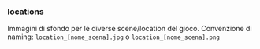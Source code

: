 ### locations

Immagini di sfondo per le diverse scene/location del gioco.
Convenzione di naming: `location_[nome_scena].jpg` o `location_[nome_scena].png`
